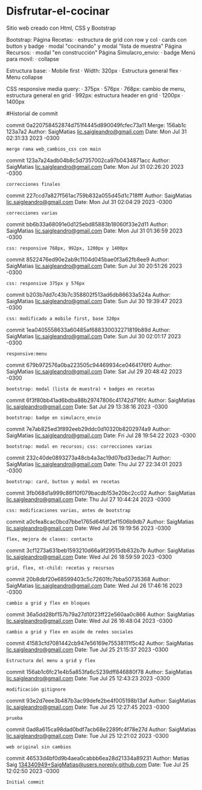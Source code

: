# Disfrutar-el-cocinar
Sitio web creado con Html, CSS y Bootstrap

Bootstrap:
Página Recetas:
    · estructura de grid con row y col
    · cards con button y badge
    · modal "cocinando" y modal "lista de muestra"
Página Recursos:
    · modal "en construcción"
Página Simulacro_envio:
    · badge
Menú para movil:
    · collapse

Estructura base:
    · Mobile first
    · Width: 320px
    · Estructura general flex
    · Menu collapse

CSS responsive media query:
    · 375px
    · 576px
    · 768px: cambio de menu, estructura general en grid
    · 992px: estructura header en grid
    · 1200px
    · 1400px

#Historial de commit

commit 0a220758452874d751f4445d890049fcfec73a11
Merge: 156ab1c 123a7a2
Author: SaigMatias <lic.saigleandro@gmail.com>
Date:   Mon Jul 31 02:31:33 2023 -0300

    merge rama web_cambios_css con main

commit 123a7a24adb04b8c5d7357002ca97b0434871acc
Author: SaigMatias <lic.saigleandro@gmail.com>
Date:   Mon Jul 31 02:26:20 2023 -0300

    correcciones finales

commit 227ccd7a827f561ac759b832a055d45d1c718fff
Author: SaigMatias <lic.saigleandro@gmail.com>
Date:   Mon Jul 31 02:04:29 2023 -0300

    correcciones varias

commit bb6b33a68091e0d125ebd85883b18060f33e2d11
Author: SaigMatias <lic.saigleandro@gmail.com>
Date:   Mon Jul 31 01:36:59 2023 -0300

    css: responsive 768px, 992px, 1200px y 1400px

commit 8522476ed90e2ab9c1104d045bae0f3a62fb8ee9
Author: SaigMatias <lic.saigleandro@gmail.com>
Date:   Sun Jul 30 20:51:26 2023 -0300

    css: responsive 375px y 576px

commit b203b7dd7c43b7c358802f513ad6db86633a524a
Author: SaigMatias <lic.saigleandro@gmail.com>
Date:   Sun Jul 30 19:39:47 2023 -0300

    css: modificado a mobile first, base 320px

commit 1ea0405558633a60485af688330032271819b89d
Author: SaigMatias <lic.saigleandro@gmail.com>
Date:   Sun Jul 30 02:01:17 2023 -0300

    responsive:menu

commit 679b972576a0ba223505c94469934ce0464176f0
Author: SaigMatias <lic.saigleandro@gmail.com>
Date:   Sat Jul 29 20:48:42 2023 -0300

    bootstrap: modal (lista de muestra) + badges en recetas

commit 6f3f80bb41ad6bdba88b29747806c41742d716fc
Author: SaigMatias <lic.saigleandro@gmail.com>
Date:   Sat Jul 29 13:38:16 2023 -0300

    bootstrap: badge en simulacro_envio

commit 7e7ab825ed3f892eeb29ddc0d10320b8202974a9
Author: SaigMatias <lic.saigleandro@gmail.com>
Date:   Fri Jul 28 19:54:22 2023 -0300

    bootstrap: modal en recursos; css: correcciones varias

commit 232c40de0893273a48cb4a3ac19d07bd33edac71
Author: SaigMatias <lic.saigleandro@gmail.com>
Date:   Thu Jul 27 22:34:01 2023 -0300

    bootstrap: card, button y modal en recetas

commit 3fb068d1a999c86f10f079bacdb153e20bc2cc02
Author: SaigMatias <lic.saigleandro@gmail.com>
Date:   Thu Jul 27 10:44:24 2023 -0300

    css: modificaciones varias, antes de bootstrap

commit a0cfea8cac0bcd7bbe1765d64fdf2ef1506b9db7
Author: SaigMatias <lic.saigleandro@gmail.com>
Date:   Wed Jul 26 19:19:56 2023 -0300

    flex, mejora de clases: contacto

commit 3cf1273a631beb1593210d66a9f29515db832b7b
Author: SaigMatias <lic.saigleandro@gmail.com>
Date:   Wed Jul 26 18:59:59 2023 -0300

    grid, flex, nt-child: recetas y recursos

commit 20b8dbf20e68599403c5c72601fc7bba50735368
Author: SaigMatias <lic.saigleandro@gmail.com>
Date:   Wed Jul 26 17:46:16 2023 -0300

    cambio a grid y flex en bloques

commit 36a5dd28bf157b79a27d10f23ff22e560aa0c866
Author: SaigMatias <lic.saigleandro@gmail.com>
Date:   Wed Jul 26 16:48:04 2023 -0300

    cambio a grid y flex en aside de redes sociales

commit 41583cfd7081442cb947e56169e75538111f5c42
Author: SaigMatias <lic.saigleandro@gmail.com>
Date:   Tue Jul 25 21:15:37 2023 -0300

    Estructura del menu a grid y flex

commit 156ab1c6fc21e4b5a853fa6c5239dff846880f78
Author: SaigMatias <lic.saigleandro@gmail.com>
Date:   Tue Jul 25 12:43:23 2023 -0300

    modificación gitignore

commit 93e2d7eee3b487b3ac99defe2be4f005198b13af
Author: SaigMatias <lic.saigleandro@gmail.com>
Date:   Tue Jul 25 12:27:45 2023 -0300

    prueba

commit 0ad8a615ca98dad0bdf7acb68e2289fc4f78e27d
Author: SaigMatias <lic.saigleandro@gmail.com>
Date:   Tue Jul 25 12:21:02 2023 -0300

    web original sin cambios

commit 46533d4bf0d9b4aea0cabbb6ea28d21334a89231
Author: Matias Saig <134340949+SaigMatias@users.noreply.github.com>
Date:   Tue Jul 25 12:02:50 2023 -0300

    Initial commit
